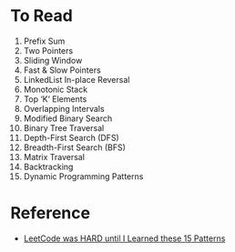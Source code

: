# To Read
1. Prefix Sum
2. Two Pointers
3. Sliding Window
4. Fast & Slow Pointers
5. LinkedList In-place Reversal
6. Monotonic Stack
7. Top ‘K’ Elements
8. Overlapping Intervals
9. Modified Binary Search
10. Binary Tree Traversal
11. Depth-First Search (DFS)
12. Breadth-First Search (BFS)
13. Matrix Traversal
14. Backtracking
15. Dynamic Programming Patterns

# Reference
* [LeetCode was HARD until I Learned these 15 Patterns](https://blog.algomaster.io/p/15-leetcode-patterns)
